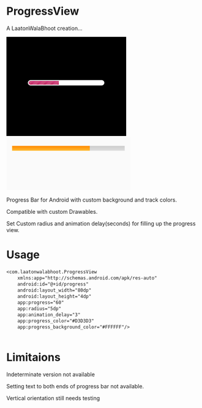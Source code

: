 # ProgressView
A LaatonWalaBhoot creation...

![alt text](124c0b7a-3750-445d-8108-a5531acef9fb.png)
![alt text](0875065a-4777-4671-a8d2-2cea0fe9dae7.png)

Progress Bar for Android with custom background and track colors.

Compatible with custom Drawables.

Set Custom radius and animation delay(seconds) for filling up the progress view. 

# Usage
```
<com.laatonwalabhoot.ProgressView
    xmlns:app="http://schemas.android.com/apk/res-auto"
    android:id="@+id/progress"
    android:layout_width="80dp"
    android:layout_height="4dp"
    app:progress="60"
    app:radius="5dp"
    app:animation_delay="3"
    app:progress_color="#D3D3D3"
    app:progress_background_color="#FFFFFF"/>
    
```

# Limitaions
Indeterminate version not available

Setting text to both ends of progress bar not available.

Vertical orientation still needs testing
